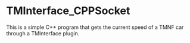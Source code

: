# TMInterface_CPPSocket
This is a simple C++ program that gets the current speed of a TMNF car through a TMInterface plugin.
